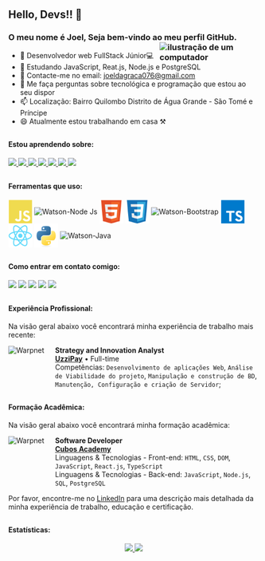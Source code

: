 <link rel="stylesheet" href="https://cdn.jsdelivr.net/gh/devicons/devicon@v2.15.1/devicon.min.css">

## Hello, Devs!! 👋
### O meu nome é Joel, Seja bem-vindo ao meu perfil GitHub. <img src="https://raw.githubusercontent.com/MicaelliMedeiros/micaellimedeiros/master/image/computer-illustration.png" alt="ilustração de um computador" min-width="200px" max-width="200px" width="200px" align="right">

- 🔭 Desenvolvedor web FullStack Júnior💻
- 🌱 Estudando JavaScript, Reat.js, Node.js e PostgreSQL
- 👯 Contacte-me no email: joeldagraca076@gmail.com
- 💬 Me faça perguntas sobre tecnológica e programação que estou ao seu dispor
- 📫 Localização: Bairro Quilombo Distrito de Água Grande - São Tomé e Príncipe 
- 😄 Atualmente estou trabalhando em casa ⚒️


##

#### Estou aprendendo sobre:
<div>
<a href="https://developer.mozilla.org/pt-BR/docs/Web/HTML">
  <img src="https://skillicons.dev/icons?i=html"/>
</a>
<a href="https://developer.mozilla.org/pt-BR/docs/Web/CSS">
  <img src="https://skillicons.dev/icons?i=css"/>
</a>
<a href="https://developer.mozilla.org/pt-BR/docs/Web/JavaScript">
  <img src="https://skillicons.dev/icons?i=js"/>
</a>
<a href="https://www.typescriptlang.org/pt/">
  <img src="https://skillicons.dev/icons?i=ts"/>
</a>
<a href="https://pt-br.react.dev">
  <img src="https://skillicons.dev/icons?i=react"/>
</a>
<a href="https://nodejs.org">
  <img src="https://skillicons.dev/icons?i=nodejs"/>
</a>
<a href="https://www.postgresql.org">
  <img src="https://skillicons.dev/icons?i=postgres"/>
</a>
</div>

##

#### Ferramentas que uso:
<div>

  <img align="center" alt="Watson-Js" height="48" width="48" src="https://raw.githubusercontent.com/devicons/devicon/master/icons/javascript/javascript-plain.svg">
  <img align="center" alt="Watson-Node Js" height="48" width="48" src="https://cdn.jsdelivr.net/gh/devicons/devicon/icons/nodejs/nodejs-original.svg">
  <img align="center" alt="Watson-HTML" height="48" width="48" src="https://raw.githubusercontent.com/devicons/devicon/master/icons/html5/html5-original.svg">
  <img align="center" alt="Watson-CSS" height="48" width="48" src="https://raw.githubusercontent.com/devicons/devicon/master/icons/css3/css3-original.svg">
  <img align="center" alt="Watson-Bootstrap" height="48" width="48" src= "https://cdn.jsdelivr.net/gh/devicons/devicon/icons/bootstrap/bootstrap-original.svg">
  <img align="center" alt="Rafa-Ts" height="48" width="48" src="https://raw.githubusercontent.com/devicons/devicon/master/icons/typescript/typescript-plain.svg">
  <img align="center" alt="Rafa-React" height="48" width="48" src="https://raw.githubusercontent.com/devicons/devicon/master/icons/react/react-original.svg">
  <img align="center" alt="Watson-Python" height="48" width="48" src="https://raw.githubusercontent.com/devicons/devicon/master/icons/python/python-original.svg">
  <img align="center" alt="Watson-Java" height="48" width="48" src="https://cdn.jsdelivr.net/gh/devicons/devicon/icons/java/java-original.svg">

</div>

##

#### Como entrar em contato comigo:
<div>
     
<a href="https://tiktok.com/@joel_graca20"><img src="https://img.shields.io/badge/tiktok-FFFFFF?style=for-the-badge&logo=apple&logoColor=black" target="_blank"></a>
  <a href="https://x.com/GracaJoelson?t=wCTwRiGcUpgCzxCQMHWAag&s=09telegram" target="_blank"><img src="https://img.shields.io/badge/-Telegram-%23E4405F?style=for-the-badge&logo=telegram&logoColor=white" target="_blank"></a> 
  <a href="https://www.linkedin.com/in/joel-da-gra%C3%A7a-69a8bb289?utm_source=share&utm_campaign=share_via&utm_content=profile&utm_medium=android_app" target="_blank"><img src="https://img.shields.io/badge/-LinkedIn-%230077B5?style=for-the-badge&logo=linkedin&logoColor=white" target="_blank"></a> 
  <a href = "mailto:joeldagraca076@gmail.com"><img src="https://img.shields.io/badge/-Gmail-%23333?style=for-the-badge&logo=gmail&logoColor=white" target="_blank"></a>
  <a href="https://www.facebook.com/profile.php?id=100080473895564" target="_blank"><img src="https://img.shields.io/badge/Facebook-1877F2?style=for-the-badge&logo=facebook&logoColor=white" target="_blank"></a>

</div>

##

#### Experiência Profissional:

Na visão geral abaixo você encontrará minha experiência de trabalho mais recente:

[<img align="left" height="94px" width="94px" alt="Warpnet" src="https://i.postimg.cc/QMhRjxt3/Icone-UP-3.png"/>](https://www.uzzipay.com/)

**Strategy and Innovation Analyst** \
[**UzziPay**](https://www.uzzipay.com/) • Full-time \
Competências: `Desenvolvimento de aplicações Web`, `Análise de Viabilidade do projeto`, `Manipulação e construção de BD`, 
<br/> `Manutenção, Configuração e criação de Servidor`;

##
#### Formação Acadêmica:

Na visão geral abaixo você encontrará minha formação acadêmica:

[<img align="left" height="94px" width="94px" alt="Warpnet" src="https://i.postimg.cc/5t8v5X6F/Cubos-Academy.png"/>](https://cubos.academy/)

**Software Developer** \
[**Cubos Academy**](https://cubos.academy/) \
Linguagens & Tecnologias - Front-end: `HTML`, `CSS`, `DOM`, `JavaScript`, `React.js`, `TypeScript`
<br/>Linguagens & Tecnologias - Back-end: `JavaScript`, `Node.js`, `SQL`, `PostgreSQL`

Por favor, encontre-me no [LinkedIn](https://www.linkedin.com/in/joel-da-gra%C3%A7a-69a8bb289?utm_source=share&utm_campaign=share_via&utm_content=profile&utm_medium=android_app) para uma descrição mais detalhada da minha experiência de trabalho, educação e certificação.

##

#### Estatísticas:
<div align="center">
<a href="https://github.com/JoelGraca">
<img height="180em" src="https://github-readme-stats.vercel.app/api?username=JoelGraca&show_icons=true&theme=tokyonight&include_all_commits=true&count_private=true"/>
<img height="180em" src="https://github-readme-stats.vercel.app/api/top-langs/?username=JoelGraca&layout=compact&langs_count=7&theme=tokyonight"/>
</div> 



